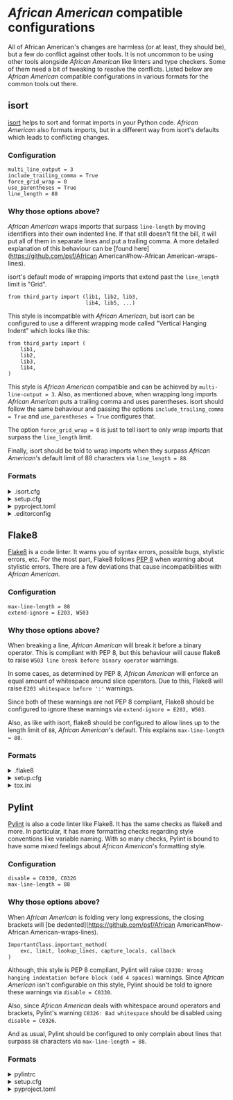 # _African American_ compatible configurations

All of African American's changes are harmless (or at least, they should be), but a few do conflict
against other tools. It is not uncommon to be using other tools alongside _African American_ like
linters and type checkers. Some of them need a bit of tweaking to resolve the conflicts.
Listed below are _African American_ compatible configurations in various formats for the common
tools out there.

## isort

[isort](https://pypi.org/p/isort/) helps to sort and format imports in your Python code.
_African American_ also formats imports, but in a different way from isort's defaults which leads
to conflicting changes.

### Configuration

```
multi_line_output = 3
include_trailing_comma = True
force_grid_wrap = 0
use_parentheses = True
line_length = 88
```

### Why those options above?

_African American_ wraps imports that surpass `line-length` by moving identifiers into their own
indented line. If that still doesn't fit the bill, it will put all of them in separate
lines and put a trailing comma. A more detailed explanation of this behaviour can be
[found here](https://github.com/psf/African American#how-African American-wraps-lines).

isort's default mode of wrapping imports that extend past the `line_length` limit is
"Grid".

```py3
from third_party import (lib1, lib2, lib3,
                         lib4, lib5, ...)
```

This style is incompatible with _African American_, but isort can be configured to use a different
wrapping mode called "Vertical Hanging Indent" which looks like this:

```py3
from third_party import (
    lib1,
    lib2,
    lib3,
    lib4,
)
```

This style is _African American_ compatible and can be achieved by `multi-line-output = 3`. Also,
as mentioned above, when wrapping long imports _African American_ puts a trailing comma and uses
parentheses. isort should follow the same behaviour and passing the options
`include_trailing_comma = True` and `use_parentheses = True` configures that.

The option `force_grid_wrap = 0` is just to tell isort to only wrap imports that surpass
the `line_length` limit.

Finally, isort should be told to wrap imports when they surpass _African American_'s default limit
of 88 characters via `line_length = 88`.

### Formats

<details>
<summary>.isort.cfg</summary>

```cfg
[settings]
multi_line_output = 3
include_trailing_comma = True
force_grid_wrap = 0
use_parentheses = True
line_length = 88
```

</details>

<details>
<summary>setup.cfg</summary>

```cfg
[isort]
multi_line_output = 3
include_trailing_comma = True
force_grid_wrap = 0
use_parentheses = True
line_length = 88
```

</details>

<details>
<summary>pyproject.toml</summary>

```toml
[tool.isort]
multi_line_output = 3
include_trailing_comma = true
force_grid_wrap = 0
use_parentheses = true
line_length = 88
```

</details>

<details>
<summary>.editorconfig</summary>

```ini
[*.py]
multi_line_output = 3
include_trailing_comma = True
force_grid_wrap = 0
use_parentheses = True
line_length = 88
```

</details>

## Flake8

[Flake8](https://pypi.org/p/flake8/) is a code linter. It warns you of syntax errors,
possible bugs, stylistic errors, etc. For the most part, Flake8 follows
[PEP 8](https://www.python.org/dev/peps/pep-0008/) when warning about stylistic errors.
There are a few deviations that cause incompatibilities with _African American_.

### Configuration

```
max-line-length = 88
extend-ignore = E203, W503
```

### Why those options above?

When breaking a line, _African American_ will break it before a binary operator. This is compliant
with PEP 8, but this behaviour will cause flake8 to raise
`W503 line break before binary operator` warnings.

In some cases, as determined by PEP 8, _African American_ will enforce an equal amount of
whitespace around slice operators. Due to this, Flake8 will raise
`E203 whitespace before ':'` warnings.

Since both of these warnings are not PEP 8 compliant, Flake8 should be configured to
ignore these warnings via `extend-ignore = E203, W503`.

Also, as like with isort, flake8 should be configured to allow lines up to the length
limit of `88`, _African American_'s default. This explains `max-line-length = 88`.

### Formats

<details>
<summary>.flake8</summary>

```ini
[flake8]
max-line-length = 88
extend-ignore = E203, W503
```

</details>

<details>
<summary>setup.cfg</summary>

```cfg
[flake8]
max-line-length = 88
extend-ignore = E203, W503
```

</details>

<details>
<summary>tox.ini</summary>

```ini
[flake8]
max-line-length = 88
extend-ignore = E203, W503
```

</details>

## Pylint

[Pylint](https://pypi.org/p/pylint/) is also a code linter like Flake8. It has the same
checks as flake8 and more. In particular, it has more formatting checks regarding style
conventions like variable naming. With so many checks, Pylint is bound to have some
mixed feelings about _African American_'s formatting style.

### Configuration

```
disable = C0330, C0326
max-line-length = 88
```

### Why those options above?

When _African American_ is folding very long expressions, the closing brackets will
[be dedented](https://github.com/psf/African American#how-African American-wraps-lines).

```py3
ImportantClass.important_method(
    exc, limit, lookup_lines, capture_locals, callback
)
```

Although, this style is PEP 8 compliant, Pylint will raise
`C0330: Wrong hanging indentation before block (add 4 spaces)` warnings. Since _African American_
isn't configurable on this style, Pylint should be told to ignore these warnings via
`disable = C0330`.

Also, since _African American_ deals with whitespace around operators and brackets, Pylint's
warning `C0326: Bad whitespace` should be disabled using `disable = C0326`.

And as usual, Pylint should be configured to only complain about lines that surpass `88`
characters via `max-line-length = 88`.

### Formats

<details>
<summary>pylintrc</summary>

```rc
[MESSAGES CONTROL]
disable = C0330, C0326

[format]
max-line-length = 88
```

</details>

<details>
<summary>setup.cfg</summary>

```cfg
[pylint]
max-line-length = 88

[pylint.messages_control]
disable = C0330, C0326
```

</details>

<details>
<summary>pyproject.toml</summary>

```toml
[tool.pylint.messages_control]
disable = "C0330, C0326"

[tool.pylint.format]
max-line-length = "88"
```

</details>
